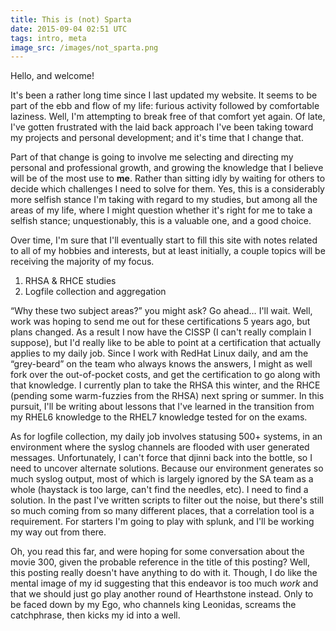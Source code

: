 ```yaml
---
title: This is (not) Sparta
date: 2015-09-04 02:51 UTC
tags: intro, meta
image_src: /images/not_sparta.png
---
```


Hello, and welcome!

It's been a rather long time since I last updated my website.  It seems
to be part of the ebb and flow of my life: furious activity followed by
comfortable laziness. Well, I'm attempting to break free of that comfort
yet again. Of late, I've gotten frustrated with the laid back approach
I've been taking toward my projects and personal development; and it's
time that I change that.

Part of that change is going to involve me selecting and directing my
personal and professional growth, and growing the knowledge that I
believe will be of the most use to **me**.  Rather than sitting idly by
waiting for others to decide which challenges I need to solve for them.
Yes, this is a considerably more selfish stance I'm taking with regard
to my studies, but among all the areas of my life, where I might
question whether it's right for me to take a selfish stance;
unquestionably, this is a valuable one, and a good choice.

Over time, I'm sure that I'll eventually start to fill this site with
notes related to all of my hobbies and interests, but at least
initially, a couple topics will be receiving the majority of my focus.

 1. RHSA &amp; RHCE studies
 1. Logfile collection and aggregation

&ldquo;Why these two subject areas?&rdquo; you might ask?  Go ahead&hellip; I'll
wait. Well, work was hoping to send me out for these certifications 5
years ago, but plans changed.  As a result I now have the CISSP (I can't
really complain I suppose), but I'd really like to be able to point at a
certification that actually applies to my daily job. Since I work with
RedHat Linux daily, and am the &ldquo;grey-beard&rdquo; on the team who always knows
the answers, I might as well fork over the out-of-pocket costs, and get
the certification to go along with that knowledge.  I currently plan to
take the RHSA this winter, and the RHCE (pending some warm-fuzzies from
the RHSA) next spring or summer. In this pursuit, I'll be writing about
lessons that I've learned in the transition from my RHEL6 knowledge to
the RHEL7 knowledge tested for on the exams.

As for logfile collection, my daily job involves statusing 500+
systems, in an environment where the syslog channels are flooded with
user generated messages. Unfortunately, I can't force that djinni back
into the bottle, so I need to uncover alternate solutions.  Because our
environment generates so much syslog output, most of which is largely
ignored by the SA team as a whole (haystack is too large, can't find the
needles, etc). I need to find a solution. In the past I've written
scripts to filter out the noise, but there's still so much coming from
so many different places, that a correlation tool is a requirement.  For
starters I'm going to play with splunk, and I'll be working my way out
from there.

Oh, you read this far, and were hoping for some conversation about the
movie 300, given the probable reference in the title of this posting?
Well, this posting really doesn't have anything to do with it.  Though,
I do like the mental image of my id suggesting that this endeavor is too
much *work* and that we should just go play another round of Hearthstone
instead.  Only to be faced down by my Ego, who channels king Leonidas,
screams the catchphrase, then kicks my id into a well.
